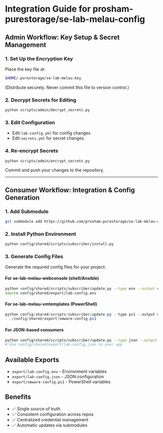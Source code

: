 # Integration Guide for prosham-purestorage/se-lab-melau-config

## Admin Workflow: Key Setup & Secret Management

### 1. Set Up the Encryption Key

Place the key file at:

```sh
$HOME/.purestorage/se-lab-melau.key
```

(Distribute securely. Never commit this file to version control.)

### 2. Decrypt Secrets for Editing

```sh
python scripts/admin/decrypt_secrets.py
```

### 3. Edit Configuration

- Edit `lab-config.yml` for config changes
- Edit `secrets.yml` for secret changes

### 4. Re-encrypt Secrets

```sh
python scripts/admin/encrypt_secrets.py
```

Commit and push your changes to the repository.

---

## Consumer Workflow: Integration & Config Generation

### 1. Add Submodule

```sh
git submodule add https://github.com/prosham-purestorage/se-lab-melau-config.git config/shared
```

### 2. Install Python Environment

```sh
python config/shared/scripts/subscriber/install.py
```

### 3. Generate Config Files

Generate the required config files for your project:

#### For se-lab-melau-webconsole (shell/Ansible)

```sh
python config/shared/scripts/subscriber/update.py --type env --output config/shared/export/lab-config.env
source config/shared/export/lab-config.env
```

#### For se-lab-melau-vmtemplates (PowerShell)

```powershell
python config/shared/scripts/subscriber/update.py --type ps1 --output config/shared/export/vmware-config.ps1
. ./config/shared/export/vmware-config.ps1
```

#### For JSON-based consumers

```sh
python config/shared/scripts/subscriber/update.py --type json --output config/shared/export/lab-config.json
# Use config/shared/export/lab-config.json in your app
```

## Available Exports

- `export/lab-config.env` - Environment variables
- `export/lab-config.json` - JSON configuration
- `export/vmware-config.ps1` - PowerShell variables

## Benefits

- ✅ Single source of truth
- ✅ Consistent configuration across repos
- ✅ Centralized credential management
- ✅ Automatic updates via submodules
